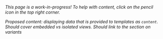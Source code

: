 _This page is a work-in-progress! To help with content, click on the pencil icon in the top right corner._

_Proposed content: displaying data that is provided to templates as `content`. Should cover embedded vs isolated views. Should link to the section on variants_